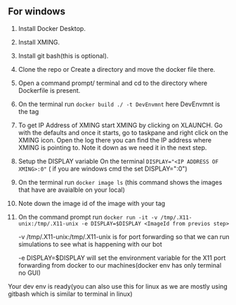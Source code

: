 ## For windows
1. Install Docker Desktop. 
2. Install XMING.
3. Install git bash(this is optional).
4. Clone the repo or Create a directory and move the docker file there.
6. Open a command prompt/ terminal and cd to the directory where Dockerfile is present.
7. On the terminal run `docker build ./ -t DevEnvmnt` here DevEnvmnt is the tag
8. To get IP Address of XMING start XMING by clicking on XLAUNCH. Go with the defaults and once it starts, go to taskpane and right click on the XMING icon. Open the log there you can find the IP address where XMING is pointing to. Note it down as we need it in the next step.
9. Setup the DISPLAY variable On the terminal `DISPLAY="<IP ADDRESS OF XMING>:0"` ( if you are windows cmd the set DISPLAY="<IP ADDRESS OF XMING>:0") 
10. On the terminal run `docker image ls` (this command shows the images that have are avaialble on your local) 
11. Note down the image id of the image with your tag  
12. On the command prompt run `docker run -it -v /tmp/.X11-unix:/tmp/.X11-unix -e DISPLAY=$DISPLAY <ImageId from previos step>`

      -v /tmp/.X11-unix:/tmp/.X11-unix is for port forwarding so that we can run simulations to see what is happening with our bot

      -e DISPLAY=$DISPLAY will set the environment variable for the X11 port forwarding from docker to our machines(docker env has only terminal no GUI)

Your dev env is ready(you can also use this for linux as we are mostly using gitbash which is similar to terminal in linux)
